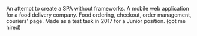 An attempt to create a SPA without frameworks. A mobile web application for a food delivery company. Food ordering, checkout, order management, couriers' page. Made as a test task in 2017 for a Junior position. (got me hired)
